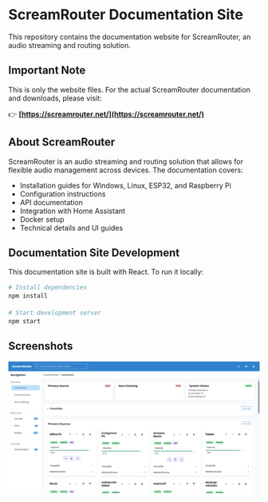 # ScreamRouter Documentation Site

This repository contains the documentation website for ScreamRouter, an audio streaming and routing solution.

## Important Note

This is only the website files. For the actual ScreamRouter documentation and downloads, please visit:

👉 **[https://screamrouter.net/](https://screamrouter.net/)**

## About ScreamRouter

ScreamRouter is an audio streaming and routing solution that allows for flexible audio management across devices. The documentation covers:

- Installation guides for Windows, Linux, ESP32, and Raspberry Pi
- Configuration instructions
- API documentation
- Integration with Home Assistant
- Docker setup
- Technical details and UI guides

## Documentation Site Development

This documentation site is built with React. To run it locally:

```bash
# Install dependencies
npm install

# Start development server
npm start
```

## Screenshots

![ScreamRouter Interface](public/images/screamrouter/ScreamRouter.png)
